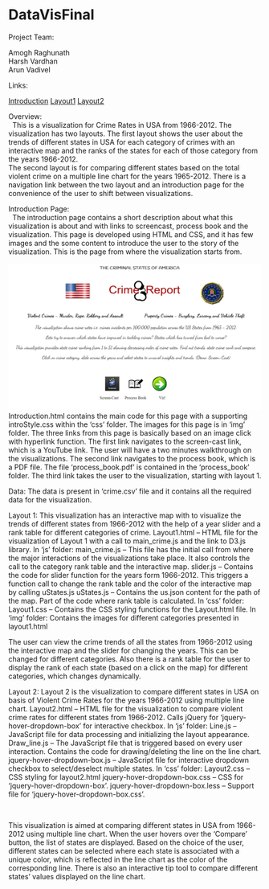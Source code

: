 # DataVisFinal

Project Team:

Amogh Raghunath<br>
Harsh Vardhan<br>
Arun Vadivel

Links:
<Visualization>
<Screencast>

[Introduction](http://arunvodc.github.io/DataVisFinal/introduction.html)
[Layout1](http://arunvodc.github.io/DataVisFinal/layout1.html)
[Layout2](http://arunvodc.github.io/DataVisFinal/layout2.html)

Overview:<br>&nbsp;
This is a visualization for Crime Rates in USA from 1966-2012.  The visualization has two layouts.  The first layout shows the user about the trends of different states in USA for each category of crimes with an interactive map and the ranks of the states for each of those category from the years 1966-2012.<br /> The second layout is for comparing different states based on the total violent crime on a multiple line chart for the years 1965-2012. There is a navigation link between the two layout and an introduction page for the convenience of the user to shift between visualizations.

Introduction Page:<br>&nbsp;
The introduction page contains a short description about what this visualization is about and with links to screencast, process book and the visualization. This page is developed using HTML and CSS, and it has few images and the some content to introduce the user to the story of the visualization. This is the page from where the visualization starts from.<br><br>
	![Intro](img/Introduction.jpg)
	Introduction.html contains the main code for this page with a supporting introStyle.css within the ‘css’ folder. The images for this page is in ‘img’ folder. The three links from this page is basically based on an image click with hyperlink function. The first link navigates to the screen-cast link, which is a YouTube link. The user will have a two minutes walkthrough on the visualizations. The second link navigates to the process book, which is a PDF file. The file ‘process_book.pdf’ is contained in the ‘process_book’ folder. The third link takes the user to the visualization, starting with layout 1.

Data:
The data is present in ‘crime.csv’ file and it contains all the required data for the visualization.

Layout 1:
	This visualization has an interactive map with to visualize the trends of different states from 1966-2012 with the help of a year slider and a rank table for different categories of crime.
	Layout1.html – HTML file for the visualization of Layout 1 with a call to main_crime.js and the link to D3.js library.
	In ‘js’ folder:
	main_crime.js – This file has the initial call from where the major interactions of the visualizations take place. It also controls the call to the category rank table and the interactive map.
	slider.js – Contains the code for slider function for the years form 1966-2012. This triggers a function call to change the rank table and the color of the interactive map by calling uStates.js
	uStates.js – Contains the us.json content for the path of the map. Part of the code where rank table is calculated.
	In ‘css’ folder:
	Layout1.css – Contains the CSS styling functions for the Layout.html file.
	In ‘img’ folder:
	Contains the images for different categories presented in layout1.html
<picture>

The user can view the crime trends of all the states from 1966-2012 using the interactive map and the slider for changing the years. This can be changed for different categories. Also there is a rank table for the user to display the rank of each state (based on a click on the map) for different categories, which changes dynamically.

Layout 2:
	Layout 2 is the visualization to compare different states in USA on basis of Violent Crime Rates for the years 1966-2012 using multiple line chart.
	Layout2.html – HTML file for the visualization to compare violent crime rates for different states from 1966-2012. Calls jQuery for ‘jquery-hover-dropdown-box’ for interactive checkbox.
	In ‘js’ folder:
	Line.js –JavaScript file for data processing and initializing the layout appearance.
	Draw_line.js – The JavaScript file that is triggered based on every user interaction. Contains the code for drawing/deleting the line on the line chart.
	jquery-hover-dropdown-box.js – JavaScript file for interactive dropdown checkbox to select/deselect multiple states.
	In ‘css’ folder:
	Layout2.css – CSS styling for layout2.html
	jquery-hover-dropdown-box.css – CSS for ‘jquery-hover-dropdown-box’.
	jquery-hover-dropdown-box.less – Support file for ‘jquery-hover-dropdown-box.css’.

<image>

This visualization is aimed at comparing different states in USA from 1966-2012 using multiple line chart. When the user hovers over the ‘Compare’ button, the list of states are displayed. Based on the choice of the user, different states can be selected where each state is associated with a unique color, which is reflected in the line chart as the color of the corresponding line. There is also an interactive tip tool to compare different states’ values displayed on the line chart.

